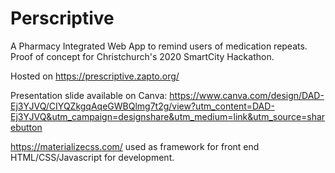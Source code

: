 # Perscriptive
A  Pharmacy Integrated Web App to remind users of medication repeats. Proof of concept for Christchurch's 2020 SmartCity Hackathon. 

Hosted on https://prescriptive.zapto.org/

Presentation slide available on Canva: https://www.canva.com/design/DAD-Ej3YJVQ/CIYQZkgqAqeGWBQlmg7t2g/view?utm_content=DAD-Ej3YJVQ&utm_campaign=designshare&utm_medium=link&utm_source=sharebutton

https://materializecss.com/ used as framework for front end
HTML/CSS/Javascript for development.
